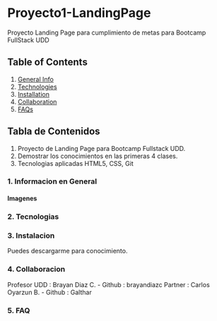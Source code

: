 # Proyecto1-LandingPage
Proyecto Landing Page para cumplimiento de metas para Bootcamp FullStack UDD


## Table of Contents
1. [General Info](#general-info)
2. [Technologies](#technologies)
3. [Installation](#installation)
4. [Collaboration](#collaboration)
5. [FAQs](#faqs)



## Tabla de Contenidos
1. Proyecto de Landing Page para Bootcamp Fullstack UDD.
2. Demostrar los conocimientos en las primeras 4 clases.
3. Tecnologias aplicadas HTML5, CSS, Git

### 1. Informacion en General


#### Imagenes


### 2. Tecnologias 


### 3. Instalacion

Puedes descargarme para conocimiento.

### 4. Collaboracion

Profesor UDD : Brayan Diaz C. - Github : brayandiazc
Partner : Carlos Oyarzun B. - Github : Galthar

### 5. FAQ





